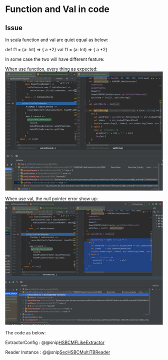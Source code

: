 # Function and Val in code

## Issue

In scala  function and val are quiet equal as below:

def f1 = (a: Int) => { a *2}
val f1 = (a: Int) => { a *2}

In some case the two will have different feature:

When use function, every thing as expected:
![Functiin](pic/def.png)

When use val, the null pointer error show up:
![Val](pic/val.png)


The code as below:

ExtractorConfig
: @@snip[HSBCMFLikeExtractor](code/HSBCMFLikeExtractor.scala)

Reader Instance
: @@snip[SecHSBCMultiTBReader](code/SecHSBCMultiTBReader2.scala)


